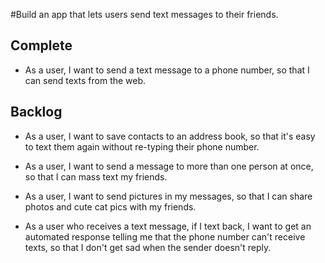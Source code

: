 #Build an app that lets users send text messages to their friends.

Complete
---------
* As a user, I want to send a text message to a phone number, so that I can send texts from the web.

Backlog
---------
* As a user, I want to save contacts to an address book, so that it's easy to text them again without re-typing their phone number.

* As a user, I want to send a message to more than one person at once, so that I can mass text my friends.

* As a user, I want to send pictures in my messages, so that I can share photos and cute cat pics with my
friends.

* As a user who receives a text message, if I text back, I want to get an automated response telling me that the phone number can't receive texts, so that I don't get sad when the sender doesn't reply.
